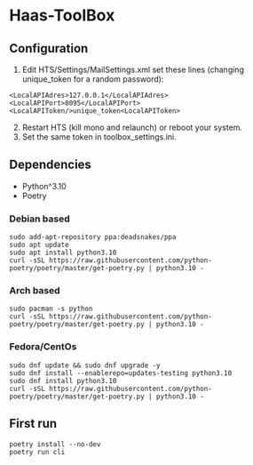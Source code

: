 # Haas-ToolBox

## Configuration

1. Edit HTS/Settings/MailSettings.xml set these lines (changing unique_token for a random password):
  ```
  <LocalAPIAdres>127.0.0.1</LocalAPIAdres>
  <LocalAPIPort>8095</LocalAPIPort>
  <LocalAPIToken/>unique_token<LocalAPIToken>
  ```
2. Restart HTS (kill mono and relaunch) or reboot your system.
3. Set the same token in toolbox_settings.ini.

## Dependencies
* Python^3.10
* Poetry

### Debian based
```
sudo add-apt-repository ppa:deadsnakes/ppa
sudo apt update
sudo apt install python3.10
curl -sSL https://raw.githubusercontent.com/python-poetry/poetry/master/get-poetry.py | python3.10 -
```

### Arch based
```
sudo pacman -s python
curl -sSL https://raw.githubusercontent.com/python-poetry/poetry/master/get-poetry.py | python3.10 -
```

### Fedora/CentOs
```
sudo dnf update && sudo dnf upgrade -y
sudo dnf install --enablerepo=updates-testing python3.10
sudo dnf install python3.10
curl -sSL https://raw.githubusercontent.com/python-poetry/poetry/master/get-poetry.py | python3.10 -
```

## First run
```
poetry install --no-dev
poetry run cli
```
